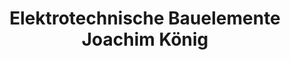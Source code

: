 ---
title: "Elektrotechnische Bauelemente Joachim König"
url: /dahme-mark/elektrotechnische-bauelemente-joachim-koenig/
shop: Elektrisch
---